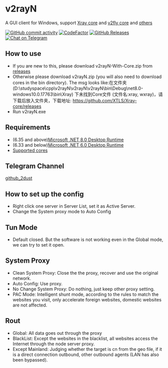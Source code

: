# v2rayN
A GUI client for Windows, support [Xray core](https://github.com/XTLS/Xray-core) and [v2fly core](https://github.com/v2fly/v2ray-core) and [others](https://github.com/2dust/v2rayN/wiki/List-of-supported-cores)


[![GitHub commit activity](https://img.shields.io/github/commit-activity/m/2dust/v2rayN)](https://github.com/2dust/v2rayN/commits/master)
[![CodeFactor](https://www.codefactor.io/repository/github/2dust/v2rayn/badge)](https://www.codefactor.io/repository/github/2dust/v2rayn)
[![GitHub Releases](https://img.shields.io/github/downloads/2dust/v2rayN/latest/total?logo=github)](https://github.com/2dust/v2rayN/releases)
[![Chat on Telegram](https://img.shields.io/badge/Chat%20on-Telegram-brightgreen.svg)](https://t.me/v2rayn)


## How to use
- If you are new to this, please download v2rayN-With-Core.zip from [releases](https://github.com/2dust/v2rayN/releases)
- Otherwise please download v2rayN.zip (you will also need to download cores in the bin directory). The msg looks like:在文件夹 (D:\studyspace\cpp\v2rayN\v2rayN\v2rayN\bin\Debug\net8.0-windows10.0.17763\bin\Xray) 下未找到Core文件 (文件名:xray, wxray)，请下载后放入文件夹，下载地址: https://github.com/XTLS/Xray-core/releases
- Run v2rayN.exe

## Requirements  
- (6.35 and above)[Microsoft .NET 8.0 Desktop Runtime ](https://dotnet.microsoft.com/en-us/download/dotnet/8.0)
- (6.33 and below)[Microsoft .NET 6.0 Desktop Runtime ](https://dotnet.microsoft.com/en-us/download/dotnet/6.0)
- [Supported cores](https://github.com/2dust/v2rayN/wiki/List-of-supported-cores)


## Telegram Channel
[github_2dust](https://t.me/github_2dust)

## How to set up the config
- Right click one server in Server List, set it as Active Server.
- Change the System proxy mode to Auto Config

## Tun Mode
- Default closed. But the software is not working even in the Global mode, we can try to set it open.

## System Proxy
- Clean System Proxy: Close the the proxy, recover and use the original network.
- Auto Config: Use proxy.
- No Change System Proxy: Do nothing, just keep other proxy setting.
- PAC Mode: Intelligent shunt mode, according to the rules to match the websites you visit, only accelerate foreign websites, domestic websites are not affected.

## Rout
- Global: All data goes out through the proxy
- BlackList: Except the websites in the blacklist, all websites access the Internet through the node server proxy.
- Except Mainland: Judging whether the target is cn from the geo file, if it is a direct connection outbound, other outbound agents (LAN has also been bypassed).

